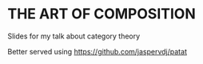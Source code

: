 # THE ART OF COMPOSITION

Slides for my talk about category theory

Better served using https://github.com/jaspervdj/patat